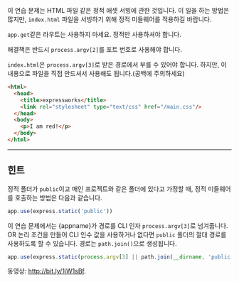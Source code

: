 이 연습 문제는 HTML 파일 같은 정적 애셋 서빙에 관한 것입니다.
이 일을 하는 방법은 많지만, `index.html` 파일을 서빙하기 위해 정적 미들웨어를  적용하길 바랍니다.

`app.get`같은 라우트는 사용하지 마세요. 정적만 사용하셔야 합니다.

해결책은 반드시 `process.argv[2]`를 포트 번호로 사용해야 합니다.

`index.html`은 `process.argv[3]`로 받은 경로에서 부를 수 있어야 합니다. 하지만,
이 내용으로 파일을 직접 만드셔서 사용해도 됩니다.(공백에 주의하세요)

```html
<html>
  <head>
    <title>expressworks</title>
    <link rel="stylesheet" type="text/css" href="/main.css"/>
  </head>
  <body>
    <p>I am red!</p>
  </body>
</html>
```

-----------------------------

## 힌트

정적 폴더가 `public`이고 매인 프로젝트와 같은 폴더에 있다고 가정할 때, 정적 미들웨어를 호출하는 방법은 다음과 같습니다.

```js
app.use(express.static('public'))
```

이 연습 문제에서는 {appname}가 경로를 CLI 인자 `process.argv[3]`로 넘겨줍니다. OR 논리 조건을 만들어 CLI 인수 값을 사용하거나 없다면 `public` 폴더의 절대 경로를 사용하도록 할 수 있습니다. 경로는 `path.join()`으로 생성됩니다.

```js
app.use(express.static(process.argv[3] || path.join(__dirname, 'public')))
```

동영상: http://bit.ly/1jW1sBf.
